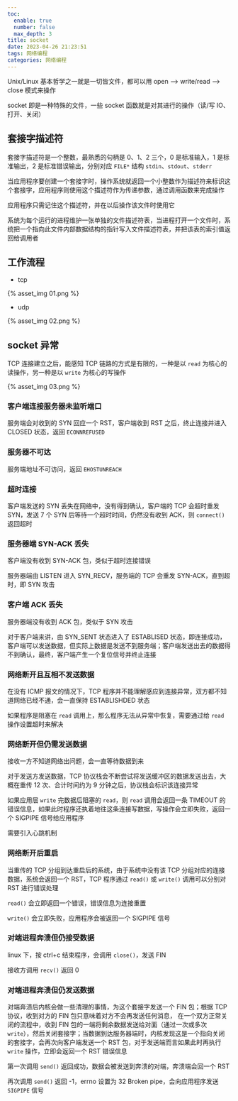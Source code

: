 ```yaml
---
toc:
  enable: true
  number: false
  max_depth: 3
title: socket
date: 2023-04-26 21:23:51
tags: 网络编程
categories: 网络编程
---
```


Unix/Linux 基本哲学之一就是一切皆文件，都可以用 open –> write/read –> close 模式来操作

socket 即是一种特殊的文件，一些 socket 函数就是对其进行的操作（读/写 IO、打开、关闭）

## 套接字描述符

套接字描述符是一个整数，最熟悉的句柄是 0、1、2 三个，0 是标准输入，1 是标准输出，2 是标准错误输出，分别对应 `FILE*` 结构 `stdin`、`stdout`、`stderr`

当应用程序要创建一个套接字时，操作系统就返回一个小整数作为描述符来标识这个套接字，应用程序则使用这个描述符作为传递参数，通过调用函数来完成操作

应用程序只需记住这个描述符，并在以后操作该文件时使用它

系统为每个运行的进程维护一张单独的文件描述符表，当进程打开一个文件时，系统把一个指向此文件内部数据结构的指针写入文件描述符表，并把该表的索引值返回给调用者

## 工作流程

- tcp 

{% asset_img 01.png %}

- udp

{% asset_img 02.png %}

## socket 异常

TCP 连接建立之后，能感知 TCP 链路的方式是有限的，一种是以 `read` 为核心的读操作，另一种是以 `write` 为核心的写操作

{% asset_img 03.png %}

### 客户端连接服务器未监听端口

服务端会对收到的 SYN 回应一个 RST，客户端收到 RST 之后，终止连接并进入 CLOSED 状态，返回 `ECONNREFUSED`

### 服务器不可达

服务端地址不可访问，返回 `EHOSTUNREACH`

### 超时连接

客户端发送的 SYN 丢失在网络中，没有得到确认，客户端的 TCP 会超时重发 SYN，发送 7 个 SYN 后等待一个超时时间，仍然没有收到 ACK，则 `connect()` 返回超时

### 服务器端 SYN-ACK 丢失

客户端没有收到 SYN-ACK 包，类似于超时连接错误

服务器端由 LISTEN 进入 SYN_RECV，服务端的 TCP 会重发 SYN-ACK，直到超时，即 SYN 攻击

### 客户端 ACK 丢失

服务器端没有收到 ACK 包，类似于 SYN 攻击

对于客户端来讲，由 SYN_SENT 状态进入了 ESTABLISED 状态，即连接成功，客户端可以发送数据，但实际上数据是发送不到服务端；客户端发送出去的数据得不到确认，最终，客户端产生一个复位信号并终止连接

### 网络断开且互相不发送数据

在没有 ICMP 报文的情况下，TCP 程序并不能理解感应到连接异常，双方都不知道网络已经不通，会一直保持 ESTABLISHDED 状态

如果程序是阻塞在 `read` 调用上，那么程序无法从异常中恢复，需要通过给 `read` 操作设置超时来解决

### 网络断开但仍需发送数据

接收一方不知道网络出问题，会一直等待数据到来

对于发送方发送数据，TCP 协议栈会不断尝试将发送缓冲区的数据发送出去，大概在重传 12 次、合计时间约为 9 分钟之后，协议栈会标识该连接异常

如果应用层 `write` 完数据后阻塞的 `read`，则 `read` 调用会返回一条 TIMEOUT 的错误信息，如果此时程序还执着地往这条连接写数据，写操作会立即失败，返回一个 SIGPIPE 信号给应用程序

需要引入心跳机制

### 网络断开后重启

当重传的 TCP 分组到达重启后的系统，由于系统中没有该 TCP 分组对应的连接数据，系统会返回一个 RST，TCP 程序通过 `read()` 或 `write()` 调用可以分别对 RST 进行错误处理

`read()` 会立即返回一个错误，错误信息为连接重置

`write()` 会立即失败，应用程序会被返回一个 SIGPIPE 信号

### 对端进程奔溃但仍接受数据

linux 下，按 ctrl+c 结束程序，会调用 `close()`，发送 FIN

接收方调用 `recv()` 返回 0

### 对端进程奔溃但仍发送数据

对端奔溃后内核会做一些清理的事情，为这个套接字发送一个 FIN 包；根据 TCP 协议，收到对方的 FIN 包只意味着对方不会再发送任何消息， 在一个双方正常关闭的流程中，收到 FIN 包的一端将剩余数据发送给对面（通过一次或多次 `write`），然后关闭套接字；当数据到达服务器端时，内核发现这是一个指向关闭的套接字，会再次向客户端发送一个 RST 包，对于发送端而言如果此时再执行 `write` 操作，立即会返回一个 RST 错误信息

第一次调用 `send()` 返回成功，数据会被发送到奔溃的对端，奔溃端会回一个 RST

再次调用 `send()` 返回 -1，errno 设置为 32 Broken pipe，会向应用程序发送 `SIGPIPE` 信号